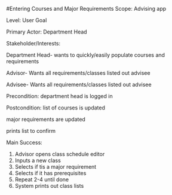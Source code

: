#Entering Courses and Major Requirements
Scope: Advising app

Level: User Goal

Primary Actor: Department Head

Stakeholder/Interests:

Department Head- wants to quickly/easily populate courses and requirements

Advisor- Wants all requirements/classes listed out advisee

Advisee- Wants all requirements/classes listed out advisee

Precondition: department head is logged in

Postcondition: list of courses is updated 

major requirements are updated

prints list to confirm

Main Success:
1. Advisor opens class schedule editor
2. Inputs a new class
3. Selects if tis a major requirement
4. Selects if it has prerequisites
5. Repeat 2-4 until done
6. System prints out class lists


